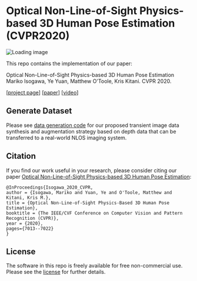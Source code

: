 # Optical Non-Line-of-Sight Physics-based 3D Human Pose Estimation (CVPR2020)

![Loading image](teaser.png "teaser")

This repo contains the implementation of our paper:

Optical Non-Line-of-Sight Physics-based 3D Human Pose Estimation
Mariko Isogawa, Ye Yuan, Matthew O'Toole, Kris Kitani. CVPR 2020.

[[project page](https://marikoisogawa.github.io/project/nlos_pose.html)] [[paper](http://openaccess.thecvf.com/content_CVPR_2020/html/Isogawa_Optical_Non-Line-of-Sight_Physics-Based_3D_Human_Pose_Estimation_CVPR_2020_paper.html)] [[video](https://www.youtube.com/watch?v=4HFulrdmLE8)]


## Generate Dataset
Please see [data generation code](https://github.com/marikoisogawa/OpticalNLOSPose/data_generation) for our proposed transient image data synthesis and augmentation strategy based on depth data that can be transferred to a real-world NLOS imaging system.


## Citation
If you find our work useful in your research, please consider citing our paper [Optical Non-Line-of-Sight Physics-based 3D Human Pose Estimation](https://marikoisogawa.github.io/project/nlos_pose.html):
```
@InProceedings{Isogawa_2020_CVPR,
author = {Isogawa, Mariko and Yuan, Ye and O'Toole, Matthew and Kitani, Kris M.},
title = {Optical Non-Line-of-Sight Physics-Based 3D Human Pose Estimation},
booktitle = {The IEEE/CVF Conference on Computer Vision and Pattern Recognition (CVPR)},
year = {2020},
pages={7013--7022}
}
```

## License
The software in this repo is freely available for free non-commercial use. Please see the [license](https://github.com/marikoisogawa/OpticalNLOSPose/LICENSE) for further details.